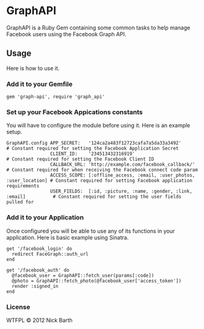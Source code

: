 # GraphAPI
GraphAPI is a Ruby Gem containing some common tasks to help manage Facebook users using the Facebook Graph API.

## Usage

Here is how to use it.

### Add it to your Gemfile

    gem 'graph-api', require 'graph_api'

### Set up your Facebook Appications constants

You will have to configure the module before using it. Here is an example setup.

    GraphAPI.config APP_SECRET:   '124ca2a483f12723cafa7a5da33a3492'                      # Constant required for setting the Facebook Application Secret
                    CLIENT_ID:    '234513432316919'                                       # Constant required for setting the Facebook Client ID
                    CALLBACK_URL: 'http://example.com/facebook_callback/'                 # Constant required for when receiving the Facebook connect code param
                    ACCESS_SCOPE: [:offline_access, :email, :user_photos, :user_location] # Constant required for setting Facebook application requirements
                    USER_FIELDS:  [:id, :picture, :name, :gender, :link, :email]          # Constant required for setting the user fields pulled for

### Add it to your Application

Once configured you will be able to use any of its functions in your application. Here is basic example using Sinatra.

    get '/facebook_login' do
      redirect FaceGraph::auth_url
    end

    get '/facebook_auth' do
      @facebook_user = GraphAPI::fetch_user(params[:code])
      @photo = GraphAPI::fetch_photo(@facebook_user['access_token'])
      render :signed_in
    end

### License
WTFPL &copy; 2012 Nick Barth
